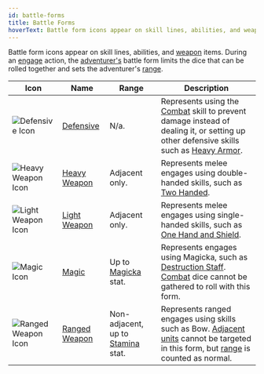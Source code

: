 ```yaml
---
id: battle-forms
title: Battle Forms
hoverText: Battle form icons appear on skill lines, abilities, and weapon items. During an engage action, the adventurer's battle form limits the dice that can be rolled together and sets the adventurer's range.
---
```


Battle form icons appear on skill lines, abilities, and [weapon](/docs/items/types/weapon) items. During an [engage](/docs/battles/adventurer-turn/engage) action, the [adventurer's](/docs/glossary/adventurer) battle form limits the dice that can be rolled together and sets the adventurer's [range](/docs/glossary/range).

| Icon                                                            | Name                                                     | Range                                                    | Description                                                                                                                                                                                                                     |
| --------------------------------------------------------------- | -------------------------------------------------------- | -------------------------------------------------------- | ------------------------------------------------------------------------------------------------------------------------------------------------------------------------------------------------------------------------------- |
| <img src="/icons/defensive.svg" alt="Defensive Icon" />         | [Defensive](docs/battles/battle-forms/defensive)         | N/a.                                                     | Represents using the [Combat](/docs/adventurer/skill-lines/combat) skill to prevent damage instead of dealing it, or setting up other defensive skills such as [Heavy Armor](/docs/adventurer/skill-lines/warrior/heavy-armor). |
| <img src="/icons/heavy-weapon.svg" alt="Heavy Weapon Icon" />   | [Heavy Weapon](docs/battles/battle-forms/heavy-weapon)   | Adjacent only.                                           | Represents melee engages using double-handed skills, such as [Two Handed](/docs/adventurer/skill-lines/warrior/two-handed).                                                                                                     |
| <img src="/icons/light-weapon.svg" alt="Light Weapon Icon" />   | [Light Weapon](docs/battles/battle-forms/light-weapon)   | Adjacent only.                                           | Represents melee engages using single-handed skills, such as [One Hand and Shield](/docs/adventurer/skill-lines/warrior/one-hand-and-shield).                                                                                   |
| <img src="/icons/magic.svg" alt="Magic Icon" />                 | [Magic](docs/battles/battle-forms/magic)                 | Up to [Magicka](/docs/stats/magicka) stat.               | Represents engages using Magicka, such as [Destruction Staff](/docs/adventurer/skill-lines/mage/destruction-staff). [Combat](/docs/adventurer/skill-lines/combat) dice cannot be gathered to roll with this form.               |
| <img src="/icons/ranged-weapon.svg" alt="Ranged Weapon Icon" /> | [Ranged Weapon](docs/battles/battle-forms/ranged-weapon) | Non-adjacent, up to [Stamina](/docs/stats/stamina) stat. | Represents ranged engages using skills such as Bow. [Adjacent](/docs/glossary/adjacent) [units](/docs/glossary/unit) cannot be targeted in this form, but [range](/docs/glossary/range) is counted as normal.                   |
